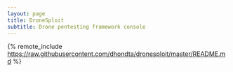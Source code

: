 ```yaml
---
layout: page
title: DroneSploit
subtitle: Drone pentesting framework console
---
```

{% remote_include https://raw.githubusercontent.com/dhondta/dronesploit/master/README.md %}
